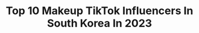---
title: Top 10 Makeup TikTok Influencers In South Korea In 2023
description: >-
  Find top makeup TikTok influencers in South Korea in 2023. Most popular hashtags: #makeup #fyp #foryou #kbeauty.
platform: TikTok
hits: 50
text_top: Discover the best TikTok accounts on inBeat.
text_bottom: Our search engine aggregates 50 TikTok influencers like this in South Korea for you to contact.
profiles:
  - username: "johnstankazue"
    fullname: >-
      kazueeee
    bio: >-
      🇸🇬 Kpop/ Cosplay Cat dad 🐱 Makeup 💄 📩 : kazueeee@hotmail.com
    location: "South Korea"
    followers: 307300
    engagement: 1842
    commentsToLikes: 0.083187
    id: ckbqhmuz82z4f0j23bxtmwmta
    verified: true
    hashtags: "#foryou, #fyp, #vlive, #kpopmakeup"
  - username: "aiden_parkk"
    fullname: >-
      Aiden_parkk
    bio: >-
      🇰🇷 Makeup Artist ❗️Instagram: aiden_parkk ⭐️Youtube: 에이든팍 AIDEN PARK
    location: "South Korea"
    followers: 207100
    engagement: 922
    commentsToLikes: 0.024429
    id: ck8qeitrssrx40j7812m66o60
    verified: false
    hashtags: "#makeup, #kbeauty, #espoir, #toneupcushion"
  - username: "dkpark_makeup"
    fullname: >-
      박도경(David Park)
    bio: >-
      Makeup artist🇰🇷 📸instargram @dkpark_makeup
    location: "South Korea"
    followers: 4583
    engagement: 572
    commentsToLikes: 0.058299
    id: ckb9elyzl29230j23m2ij3kqp
    verified: false
    hashtags: "#makeup, #koreanbeauty, #eyepalette, #eyedrawing"
  - username: "linefriendsofficial"
    fullname: >-
      I AM SALLY!!!!!
    bio: >-
      👇 [YouTube] Makeup Cover Full version
    location: "South Korea"
    followers: 648500
    engagement: 910
    commentsToLikes: 0.008090
    id: ckb9bztulyiom0j23g6fbv4us
    verified: true
    hashtags: "#sally, #linefriends, #cony, #ari"
  - username: "daye1014"
    fullname: >-
      석다예 Daye
    bio: >-
      01년생 대구 팬닉 : 💎 INSTAGRAM : daye1014
    location: "South Korea"
    followers: 1200000
    engagement: 1112
    commentsToLikes: 0.028978
    id: ckbvzmz6rvinz0j231xnh2ovl
    verified: true
    hashtags: "#foryou, #makeup, #fyp, #fashion"
  - username: "angela_ju"
    fullname: >-
      영주
    bio: >-
      🇰🇷2004.12.19 18살 문의는 DM!!🤩
    location: "South Korea"
    followers: 61100
    engagement: 870
    commentsToLikes: 0.073751
    id: ckbr4f6mgkl2j0j23h449fsja
    verified: false
    hashtags: "#03, #foryoupage, #makeup, #04"
  - username: "simplystephanie_r"
    fullname: >-
      Stephanie Rivera
    bio: >-
      𝑊𝑖𝑓𝑒•𝑀𝑜𝑚•𝑀𝑎𝑘𝑒𝑢𝑝 𝐿𝑜𝑣𝑒𝑟 𝑈𝑆𝐴𝐹•𝐴𝑐𝑓𝑡 𝑀𝑎𝑖𝑛𝑡𝑎𝑖𝑛𝑒𝑟
    location: "South Korea"
    followers: 21900
    engagement: 1181
    commentsToLikes: 0.160415
    id: ckculyjsdhgl50j237phd7bwa
    verified: false
    hashtags: "#beauty, #beforeandafter, #makeup, #fyp"
  - username: "matiland_mati"
    fullname: >-
      마티랜드🐰마티🐰
    bio: >-
      🇰🇷Korean🇰🇷 🐰마티랜드에 오신 손님들 반가워요🐰 🐰팬애칭 손님🐰 💖🖤👇마티 굿즈 구경가기👇💖🖤
    location: "South Korea"
    followers: 2200000
    engagement: 1126
    commentsToLikes: 0.016635
    id: ckbf2rsj5py0g0j23qndzvvta
    verified: true
    hashtags: "#pov, #trend, #fyp, #mati"
  - username: "nofunkim"
    fullname: >-
      NOFUNKIM
    bio: >-
      Founder of EYE’M LASHES Collab or Business : rla6032@gmail.com
    location: "South Korea"
    followers: 46600
    engagement: 620
    commentsToLikes: 0.032613
    id: ckbqi9fb23hv40j23e4gse7ff
    verified: false
    hashtags: "#kpop, #koreanmakeup, #korean, #makeuptutorials"
  - username: "cho.jiiii"
    fullname: >-
      LUV, CHOJI 조지
    bio: >-
      youtube luv, choji / contact 💌 instagram DM 🔻my new video
    location: "South Korea"
    followers: 370800
    engagement: 1006
    commentsToLikes: 0.011712
    id: ck9jyyttz6kxh0j78pkwan12e
    verified: false
    hashtags: "#makeup, #dailymakeup, #asianbeauty, #abg"
---